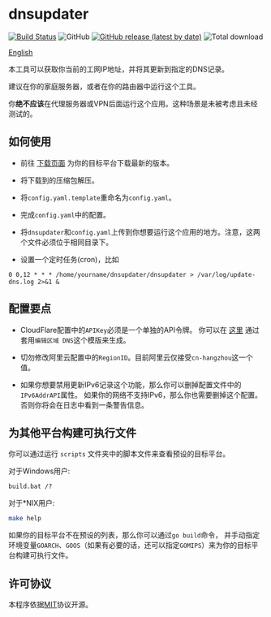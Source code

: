 # dnsupdater
[![Build Status](https://travis-ci.com/boris1993/dnsupdater.svg?branch=master)](https://travis-ci.com/boris1993/dnsupdater)
![GitHub](https://img.shields.io/github/license/boris1993/dnsupdater)
[![GitHub release (latest by date)](https://img.shields.io/github/v/release/boris1993/dnsupdater)](https://github.com/boris1993/dnsupdater/releases/latest)
![Total download](https://img.shields.io/github/downloads/boris1993/dnsupdater/total.svg)

[English](README.md)

本工具可以获取你当前的工网IP地址，并将其更新到指定的DNS记录。

建议在你的家庭服务器，或者在你的路由器中运行这个工具。

你**绝不应该**在代理服务器或VPN后面运行这个应用。这种场景是未被考虑且未经测试的。

## 如何使用

+ 前往 [下载页面](https://github.com/boris1993/dnsupdater/releases/latest) 为你的目标平台下载最新的版本。

+ 将下载到的压缩包解压。

+ 将`config.yaml.template`重命名为`config.yaml`。

+ 完成`config.yaml`中的配置。

+ 将`dnsupdater`和`config.yaml`上传到你想要运行这个应用的地方。注意，这两个文件必须位于相同目录下。

+ 设置一个定时任务(cron)，比如

```cron
0 0,12 * * * /home/yourname/dnsupdater/dnsupdater > /var/log/update-dns.log 2>&1 &
```

## 配置要点

+ CloudFlare配置中的`APIKey`必须是一个单独的API令牌。
你可以在 [这里](https://dash.cloudflare.com/profile/api-tokens) 通过套用`编辑区域 DNS`这个模版来生成。

+ 切勿修改阿里云配置中的`RegionID`。目前阿里云仅接受`cn-hangzhou`这一个值。

+ 如果你想要禁用更新IPv6记录这个功能，那么你可以删掉配置文件中的`IPv6AddrAPI`属性。
如果你的网络不支持IPv6，那么你也需要删掉这个配置。否则你将会在日志中看到一条警告信息。

## 为其他平台构建可执行文件

你可以通过运行 `scripts` 文件夹中的脚本文件来查看预设的目标平台。

对于Windows用户:

```cmd
build.bat /?
```

对于*NIX用户:

```bash
make help
```

如果你的目标平台不在预设的列表，那么你可以通过`go build`命令，
并手动指定环境变量`GOARCH`、`GOOS`（如果有必要的话，还可以指定`GOMIPS`）来为你的目标平台构建可执行文件。

## 许可协议

本程序依据[MIT](LICENSE)协议开源。
